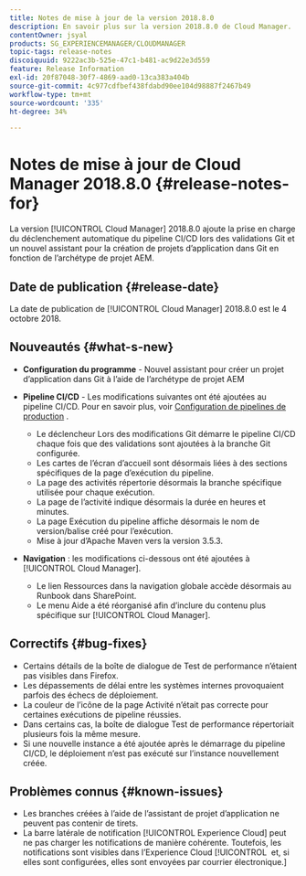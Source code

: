 ```yaml
---
title: Notes de mise à jour de la version 2018.8.0
description: En savoir plus sur la version 2018.8.0 de Cloud Manager.
contentOwner: jsyal
products: SG_EXPERIENCEMANAGER/CLOUDMANAGER
topic-tags: release-notes
discoiquuid: 9222ac3b-525e-47c1-b481-ac9d22e3d559
feature: Release Information
exl-id: 20f87048-30f7-4869-aad0-13ca383a404b
source-git-commit: 4c977cdfbef438fdabd90ee104d98887f2467b49
workflow-type: tm+mt
source-wordcount: '335'
ht-degree: 34%

---
```


# Notes de mise à jour de Cloud Manager 2018.8.0 {#release-notes-for}

La version [!UICONTROL Cloud Manager] 2018.8.0 ajoute la prise en charge du déclenchement automatique du pipeline CI/CD lors des validations Git et un nouvel assistant pour la création de projets d’application dans Git en fonction de l’archétype de projet AEM.

## Date de publication {#release-date}

La date de publication de [!UICONTROL Cloud Manager] 2018.8.0 est le 4 octobre 2018.

## Nouveautés {#what-s-new}

* **Configuration du programme** - Nouvel assistant pour créer un projet d’application dans Git à l’aide de l’archétype de projet AEM

* **Pipeline CI/CD** - Les modifications suivantes ont été ajoutées au pipeline CI/CD. Pour en savoir plus, voir [Configuration de pipelines de production](/help/using/production-pipelines.md) .

   * Le déclencheur Lors des modifications Git démarre le pipeline CI/CD chaque fois que des validations sont ajoutées à la branche Git configurée.
   * Les cartes de l’écran d’accueil sont désormais liées à des sections spécifiques de la page d’exécution du pipeline.
   * La page des activités répertorie désormais la branche spécifique utilisée pour chaque exécution.
   * La page de l’activité indique désormais la durée en heures et minutes.
   * La page Exécution du pipeline affiche désormais le nom de version/balise créé pour l’exécution.
   * Mise à jour d’Apache Maven vers la version 3.5.3.

* **Navigation** : les modifications ci-dessous ont été ajoutées à [!UICONTROL Cloud Manager].

   * Le lien Ressources dans la navigation globale accède désormais au Runbook dans SharePoint.
   * Le menu Aide a été réorganisé afin d’inclure du contenu plus spécifique sur [!UICONTROL Cloud Manager].

## Correctifs {#bug-fixes}

* Certains détails de la boîte de dialogue de Test de performance n’étaient pas visibles dans Firefox.
* Les dépassements de délai entre les systèmes internes provoquaient parfois des échecs de déploiement.
* La couleur de l’icône de la page Activité n’était pas correcte pour certaines exécutions de pipeline réussies.
* Dans certains cas, la boîte de dialogue Test de performance répertoriait plusieurs fois la même mesure.
* Si une nouvelle instance a été ajoutée après le démarrage du pipeline CI/CD, le déploiement n’est pas exécuté sur l’instance nouvellement créée.

## Problèmes connus {#known-issues}

* Les branches créées à l’aide de l’assistant de projet d’application ne peuvent pas contenir de tirets.
* La barre latérale de notification [!UICONTROL Experience Cloud] peut ne pas charger les notifications de manière cohérente. Toutefois, les notifications sont visibles dans l’Experience Cloud [!UICONTROL &#x200B; et, si elles sont configurées, elles sont envoyées par courrier électronique.]
